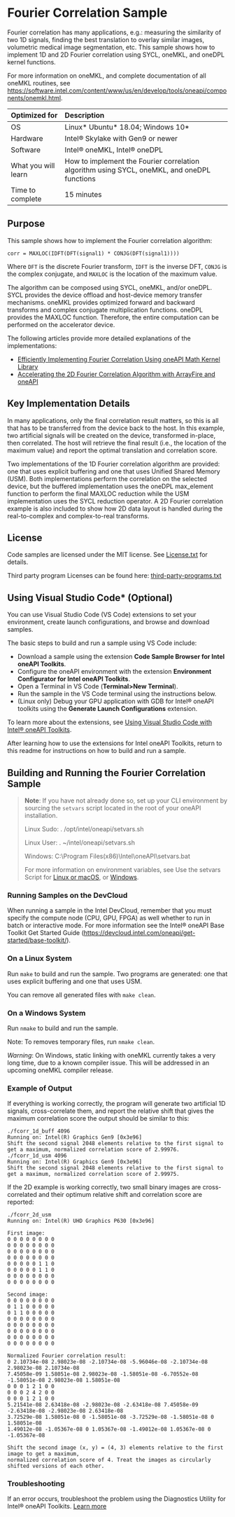 # Fourier Correlation Sample
Fourier correlation has many applications, e.g.: measuring the similarity of two 1D signals, finding the best translation to overlay similar images, volumetric medical image segmentation, etc. This sample shows how to implement 1D and 2D Fourier correlation using SYCL, oneMKL, and oneDPL kernel functions.

For more information on oneMKL, and complete documentation of all oneMKL routines, see https://software.intel.com/content/www/us/en/develop/tools/oneapi/components/onemkl.html.

| Optimized for       | Description
|:---                 |:---
| OS                  | Linux* Ubuntu* 18.04; Windows 10*
| Hardware            | Intel&reg; Skylake with Gen9 or newer
| Software            | Intel&reg; oneMKL, Intel&reg; oneDPL
| What you will learn | How to implement the Fourier correlation algorithm using SYCL, oneMKL, and oneDPL functions
| Time to complete    | 15 minutes

## Purpose
This sample shows how to implement the Fourier correlation algorithm:

    corr = MAXLOC(IDFT(DFT(signal1) * CONJG(DFT(signal1))))

Where ``DFT`` is the discrete Fourier transform, ``IDFT`` is the inverse DFT, ``CONJG`` is the complex conjugate, and ``MAXLOC`` is the location of the maximum value.

The algorithm can be composed using SYCL, oneMKL, and/or oneDPL. SYCL provides the device offload and host-device memory transfer mechanisms. oneMKL provides optimized forward and backward transforms and complex conjugate multiplication functions. oneDPL provides the MAXLOC function. Therefore, the entire computation can be performed on the accelerator device.

The following articles provide more detailed explanations of the implementations:

 - [Efficiently Implementing Fourier Correlation Using oneAPI Math Kernel Library](https://www.intel.com/content/www/us/en/develop/documentation/oneapi-gpu-optimization-guide/top/libraries/libraries-fcorr.html)
 - [Accelerating the 2D Fourier Correlation Algorithm with ArrayFire and oneAPI](https://www.intel.com/content/www/us/en/developer/articles/technical/accelerate-2d-fourier-correlation-algorithm.html#gs.1duy87)

## Key Implementation Details
In many applications, only the final correlation result matters, so this is all that has to be transferred from the device back to the host. In this example, two artificial signals will be created on the device, transformed in-place, then correlated. The host will retrieve the final result (i.e., the location of the maximum value) and report the optimal translation and correlation score.

Two implementations of the 1D Fourier correlation algorithm are provided: one that uses explicit buffering and one that uses Unified Shared Memory (USM). Both implementations perform the correlation on the selected device, but the buffered implementation uses the oneDPL max_element function to perform the final MAXLOC reduction while the USM implementation uses the SYCL reduction operator. A 2D Fourier correlation example is also included to show how 2D data layout is handled during the real-to-complex and complex-to-real transforms.

## License
Code samples are licensed under the MIT license. See [License.txt](https://github.com/oneapi-src/oneAPI-samples/blob/master/License.txt) for details.

Third party program Licenses can be found here: [third-party-programs.txt](https://github.com/oneapi-src/oneAPI-samples/blob/master/third-party-programs.txt)

## Using Visual Studio Code* (Optional)

You can use Visual Studio Code (VS Code) extensions to set your environment, create launch configurations,
and browse and download samples.

The basic steps to build and run a sample using VS Code include:
 - Download a sample using the extension **Code Sample Browser for Intel oneAPI Toolkits**.
 - Configure the oneAPI environment with the extension **Environment Configurator for Intel oneAPI Toolkits**.
 - Open a Terminal in VS Code (**Terminal>New Terminal**).
 - Run the sample in the VS Code terminal using the instructions below.
 - (Linux only) Debug your GPU application with GDB for Intel® oneAPI toolkits using the **Generate Launch Configurations** extension.

To learn more about the extensions, see
[Using Visual Studio Code with Intel® oneAPI Toolkits](https://www.intel.com/content/www/us/en/develop/documentation/using-vs-code-with-intel-oneapi/top.html).

After learning how to use the extensions for Intel oneAPI Toolkits, return to this readme for instructions on how to build and run a sample.

## Building and Running the Fourier Correlation Sample

> **Note**: If you have not already done so, set up your CLI
> environment by sourcing  the `setvars` script located in
> the root of your oneAPI installation.
>
> Linux Sudo: . /opt/intel/oneapi/setvars.sh
>
> Linux User: . ~/intel/oneapi/setvars.sh
>
> Windows: C:\Program Files(x86)\Intel\oneAPI\setvars.bat
>
>For more information on environment variables, see Use the setvars Script for [Linux or macOS](https://www.intel.com/content/www/us/en/develop/documentation/oneapi-programming-guide/top/oneapi-development-environment-setup/use-the-setvars-script-with-linux-or-macos.html), or [Windows](https://www.intel.com/content/www/us/en/develop/documentation/oneapi-programming-guide/top/oneapi-development-environment-setup/use-the-setvars-script-with-windows.html).

### Running Samples on the DevCloud
When running a sample in the Intel DevCloud, remember that you must specify the compute node (CPU, GPU, FPGA) as well whether to run in batch or interactive mode. For more information see the Intel® oneAPI Base Toolkit Get Started Guide (https://devcloud.intel.com/oneapi/get-started/base-toolkit/).


### On a Linux System
Run `make` to build and run the sample. Two programs are generated: one that uses explicit buffering and one that uses USM.

You can remove all generated files with `make clean`.

### On a Windows System
Run `nmake` to build and run the sample.

Note: To removes temporary files, run `nmake clean`.

*Warning*: On Windows, static linking with oneMKL currently takes a very long time, due to a known compiler issue. This will be addressed in an upcoming oneMKL compiler release.

### Example of Output
If everything is working correctly, the program will generate two artificial 1D signals, cross-correlate them, and report the relative shift that gives the maximum correlation score the output should be similar to this:
```
./fcorr_1d_buff 4096
Running on: Intel(R) Graphics Gen9 [0x3e96]
Shift the second signal 2048 elements relative to the first signal to get a maximum, normalized correlation score of 2.99976.
./fcorr_1d_usm 4096
Running on: Intel(R) Graphics Gen9 [0x3e96]
Shift the second signal 2048 elements relative to the first signal to get a maximum, normalized correlation score of 2.99975.
```
If the 2D example is working correctly, two small binary images are cross-correlated and their optimum relative shift and correlation score are reported:
```
./fcorr_2d_usm
Running on: Intel(R) UHD Graphics P630 [0x3e96]

First image:
0 0 0 0 0 0 0 0
0 0 0 0 0 0 0 0
0 0 0 0 0 0 0 0
0 0 0 0 0 0 0 0
0 0 0 0 0 1 1 0
0 0 0 0 0 1 1 0
0 0 0 0 0 0 0 0
0 0 0 0 0 0 0 0

Second image:
0 0 0 0 0 0 0 0
0 1 1 0 0 0 0 0
0 1 1 0 0 0 0 0
0 0 0 0 0 0 0 0
0 0 0 0 0 0 0 0
0 0 0 0 0 0 0 0
0 0 0 0 0 0 0 0
0 0 0 0 0 0 0 0

Normalized Fourier correlation result:
0 2.10734e-08 2.98023e-08 -2.10734e-08 -5.96046e-08 -2.10734e-08 2.98023e-08 2.10734e-08
7.45058e-09 1.58051e-08 2.98023e-08 -1.58051e-08 -6.70552e-08 -1.58051e-08 2.98023e-08 1.58051e-08
0 0 0 1 2 1 0 0
0 0 0 2 4 2 0 0
0 0 0 1 2 1 0 0
5.21541e-08 2.63418e-08 -2.98023e-08 -2.63418e-08 7.45058e-09 -2.63418e-08 -2.98023e-08 2.63418e-08
3.72529e-08 1.58051e-08 0 -1.58051e-08 -3.72529e-08 -1.58051e-08 0 1.58051e-08
1.49012e-08 -1.05367e-08 0 1.05367e-08 -1.49012e-08 1.05367e-08 0 -1.05367e-08

Shift the second image (x, y) = (4, 3) elements relative to the first image to get a maximum,
normalized correlation score of 4. Treat the images as circularly shifted versions of each other.
```

### Troubleshooting
If an error occurs, troubleshoot the problem using the Diagnostics Utility for Intel® oneAPI Toolkits.
[Learn more](https://www.intel.com/content/www/us/en/develop/documentation/diagnostic-utility-user-guide/top.html)
